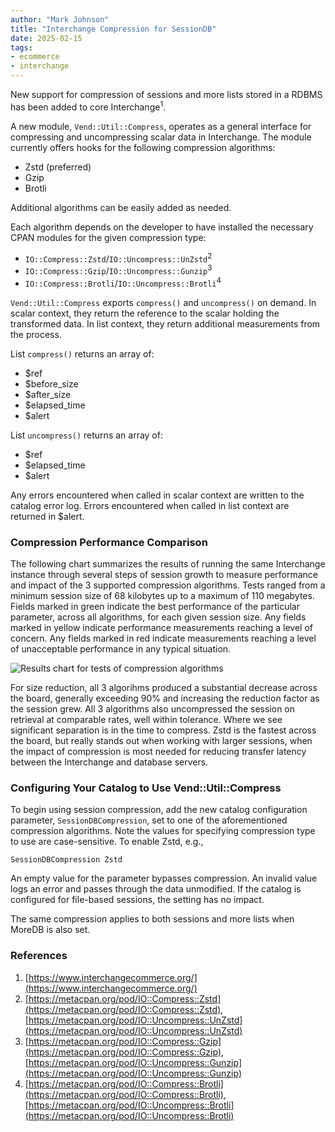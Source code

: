 ```yaml
---
author: "Mark Johnson"
title: "Interchange Compression for SessionDB"
date: 2025-02-15
tags:
- ecommerce
- interchange
---
```


New support for compression of sessions and more lists stored in a RDBMS has been added to core Interchange<sup>1</sup>.

A new module, `Vend::Util::Compress`, operates as a general interface for compressing and uncompressing scalar data in Interchange. The module currently offers hooks for the following compression algorithms:

* Zstd (preferred)
* Gzip
* Brotli

Additional algorithms can be easily added as needed.

Each algorithm depends on the developer to have installed the necessary CPAN modules for the given compression type:

* `IO::Compress::Zstd`/`IO::Uncompress::UnZstd`<sup>2</sup>
* `IO::Compress::Gzip`/`IO::Uncompress::Gunzip`<sup>3</sup>
* `IO::Compress::Brotli`/`IO::Uncompress::Brotli`<sup>4</sup>

`Vend::Util::Compress` exports `compress()` and `uncompress()` on demand. In scalar context, they return the reference to the scalar holding the transformed data. In list context, they return additional measurements from the process.

List `compress()` returns an array of:

* $ref
* $before_size
* $after_size
* $elapsed_time
* $alert

List `uncompress()` returns an array of:

* $ref
* $elapsed_time
* $alert

Any errors encountered when called in scalar context are written to the catalog error log. Errors encountered when called in list context are returned in $alert.

### Compression Performance Comparison

The following chart summarizes the results of running the same Interchange instance through several steps of session growth to measure performance and impact of the 3 supported compression algorithms. Tests ranged from a minimum session size of 68 kilobytes up to a maximum of 110 megabytes. Fields marked in green indicate the best performance of the particular parameter, across all algorithms, for each given session size. Any fields marked in yellow indicate performance measurements reaching a level of concern. Any fields marked in red indicate measurements reaching a level of unacceptable performance in any typical situation.

![Results chart for tests of compression algorithms](/blog/2025/02/interchange-compress-sessiondb/compression_reduction_chart.png)

For size reduction, all 3 algorihms produced a substantial decrease across the board, generally exceeding 90% and increasing the reduction factor as the session grew. All 3 algorithms also uncompressed the session on retrieval at comparable rates, well within tolerance. Where we see significant separation is in the time to compress. Zstd is the fastest across the board, but really stands out when working with larger sessions, when the impact of compression is most needed for reducing transfer latency between the Interchange and database servers.

### Configuring Your Catalog to Use Vend::Util::Compress

To begin using session compression, add the new catalog configuration parameter, `SessionDBCompression`, set to one of the aforementioned compression algorithms. Note the values for specifying compression type to use are case-sensitive. To enable Zstd, e.g.,

```plain
SessionDBCompression Zstd
```

An empty value for the parameter bypasses compression. An invalid value logs an error and passes through the data unmodified. If the catalog is configured for file-based sessions, the setting has no impact.

The same compression applies to both sessions and more lists when MoreDB is also set.

### References

1. [https://www.interchangecommerce.org/](https://www.interchangecommerce.org/)
2. [https://metacpan.org/pod/IO::Compress::Zstd](https://metacpan.org/pod/IO::Compress::Zstd), [https://metacpan.org/pod/IO::Uncompress::UnZstd](https://metacpan.org/pod/IO::Uncompress::UnZstd)
3.  [https://metacpan.org/pod/IO::Compress::Gzip](https://metacpan.org/pod/IO::Compress::Gzip), [https://metacpan.org/pod/IO::Uncompress::Gunzip](https://metacpan.org/pod/IO::Uncompress::Gunzip)
4.   [https://metacpan.org/pod/IO::Compress::Brotli](https://metacpan.org/pod/IO::Compress::Brotli), [https://metacpan.org/pod/IO::Uncompress::Brotli](https://metacpan.org/pod/IO::Uncompress::Brotli)
